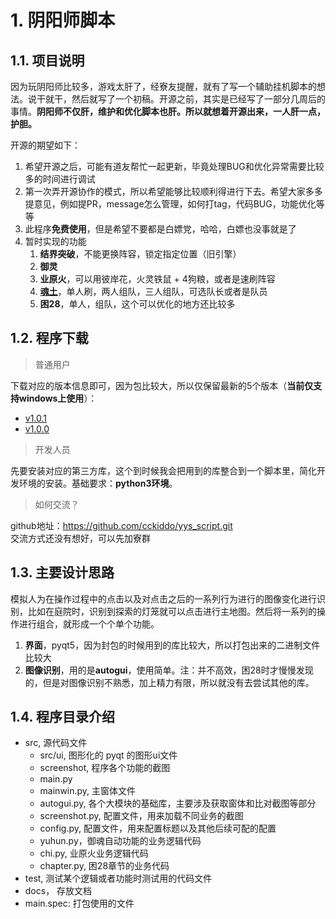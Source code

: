 # 1. 阴阳师脚本

## 1.1. 项目说明

因为玩阴阳师比较多，游戏太肝了，经寮友提醒，就有了写一个辅助挂机脚本的想法。说干就干，然后就写了一个初稿。开源之前，其实是已经写了一部分几周后的事情。**阴阳师不仅肝，维护和优化脚本也肝。所以就想着开源出来，一人肝一点，护胆。**  

开源的期望如下：  

1. 希望开源之后，可能有道友帮忙一起更新，毕竟处理BUG和优化异常需要比较多的时间进行调试
2. 第一次弄开源协作的模式，所以希望能够比较顺利得进行下去。希望大家多多提意见，例如提PR，message怎么管理，如何打tag，代码BUG，功能优化等等
3. 此程序**免费使用**，但是希望不要都是白嫖党，哈哈，白嫖也没事就是了
4. 暂时实现的功能
   1. **结界突破**，不能更换阵容，锁定指定位置（旧引擎）
   2. **御灵**
   3. **业原火**，可以用彼岸花，火灵铁鼠 + 4狗粮，或者是速刷阵容
   4. [**魂土**](docs/魂土功能使用文档.md)，单人刷，两人组队，三人组队，可选队长或者是队员
   5. **困28**，单人，组队，这个可以优化的地方还比较多

## 1.2. 程序下载

> 普通用户

下载对应的版本信息即可，因为包比较大，所以仅保留最新的5个版本（**当前仅支持windows上使用**）：  

- [v1.0.1](release/yys_script.v1.0.1.zip)
- [v1.0.0](release/yys_script.v1.0.0.zip)

> 开发人员

先要安装对应的第三方库，这个到时候我会把用到的库整合到一个脚本里，简化开发环境的安装。基础要求：**python3环境**。  

> 如何交流？

github地址：<https://github.com/cckiddo/yys_script.git>  
交流方式还没有想好，可以先加寮群  

## 1.3. 主要设计思路

模拟人为在操作过程中的点击以及对点击之后的一系列行为进行的图像变化进行识别，比如在庭院时，识别到探索的灯笼就可以点击进行主地图。然后将一系列的操作进行组合，就形成一个个单个功能。  

1. **界面**，pyqt5，因为封包的时候用到的库比较大，所以打包出来的二进制文件比较大
2. **图像识别**，用的是**autogui**，使用简单。注：并不高效，困28时才慢慢发现的，但是对图像识别不熟悉，加上精力有限，所以就没有去尝试其他的库。

## 1.4. 程序目录介绍

- src, 源代码文件
  - src/ui, 图形化的 pyqt 的图形ui文件
  - screenshot, 程序各个功能的截图
  - main.py
  - mainwin.py, 主窗体文件
  - autogui.py, 各个大模块的基础库，主要涉及获取窗体和比对截图等部分
  - screenshot.py, 配置文件，用来加载不同业务的截图
  - config.py, 配置文件，用来配置标题以及其他后续可配的配置
  - yuhun.py，御魂自动功能的业务逻辑代码
  - chi.py, 业原火业务逻辑代码
  - chapter.py, 困28章节的业务代码
- test, 测试某个逻辑或者功能时测试用的代码文件
- docs， 存放文档
- main.spec: 打包使用的文件
